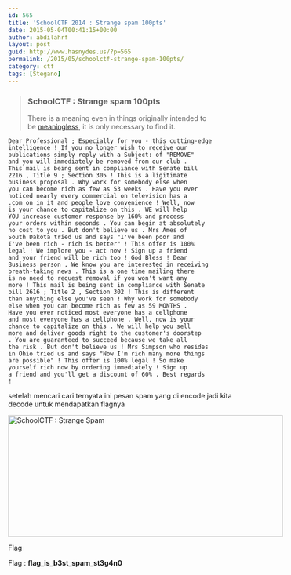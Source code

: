 ```yaml
---
id: 565
title: 'SchoolCTF 2014 : Strange spam 100pts'
date: 2015-05-04T00:41:15+00:00
author: abdilahrf
layout: post
guid: http://www.hasnydes.us/?p=565
permalink: /2015/05/schoolctf-strange-spam-100pts/
category: ctf
tags: [Stegano]
---
```

> ### SchoolCTF : Strange spam 100pts
> 
> There is a meaning even in things originally intended to be [meaningless](http://school-ctf.org/files/spam_030c57b3cfcf6f0f135d72737e5af4d499f0cf13.txt), it is only necessary to find it.

<!--more-->

<pre data-src="spam.txt"><code class="language-markup">Dear Professional ; Especially for you - this cutting-edge 
intelligence ! If you no longer wish to receive our 
publications simply reply with a Subject: of "REMOVE" 
and you will immediately be removed from our club . 
This mail is being sent in compliance with Senate bill 
2216 , Title 9 ; Section 305 ! This is a ligitimate 
business proposal . Why work for somebody else when 
you can become rich as few as 53 weeks . Have you ever 
noticed nearly every commercial on television has a 
.com on in it and people love convenience ! Well, now 
is your chance to capitalize on this . WE will help 
YOU increase customer response by 160% and process 
your orders within seconds . You can begin at absolutely 
no cost to you . But don't believe us . Mrs Ames of 
South Dakota tried us and says "I've been poor and 
I've been rich - rich is better" ! This offer is 100% 
legal ! We implore you - act now ! Sign up a friend 
and your friend will be rich too ! God Bless ! Dear 
Business person , We know you are interested in receiving 
breath-taking news . This is a one time mailing there 
is no need to request removal if you won't want any 
more ! This mail is being sent in compliance with Senate 
bill 2616 ; Title 2 , Section 302 ! This is different 
than anything else you've seen ! Why work for somebody 
else when you can become rich as few as 59 MONTHS . 
Have you ever noticed most everyone has a cellphone 
and most everyone has a cellphone . Well, now is your 
chance to capitalize on this . We will help you sell 
more and deliver goods right to the customer's doorstep 
. You are guaranteed to succeed because we take all 
the risk . But don't believe us ! Mrs Simpson who resides 
in Ohio tried us and says "Now I'm rich many more things 
are possible" ! This offer is 100% legal ! So make 
yourself rich now by ordering immediately ! Sign up 
a friend and you'll get a discount of 60% . Best regards 
! </code></pre>

setelah mencari cari ternyata ini pesan spam yang di encode jadi kita decode untuk mendapatkan flagnya

<div id="attachment_566" style="width: 570px" class="wp-caption aligncenter">
  <a href="http://abdilahrf.github.io/images/2015/05/flag4.png"><img class="size-full wp-image-566" src="http://abdilahrf.github.io/images/2015/05/flag4.png" alt="SchoolCTF : Strange Spam" width="560" height="248" /></a>
  
  <p class="wp-caption-text">
    Flag
  </p>
</div>

Flag : **flag\_is\_b3st\_spam\_st3g4n0**